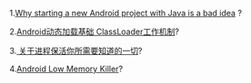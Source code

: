 1.[Why starting a new Android project with Java is a bad idea](https://medium.com/snapp-mobile/why-starting-a-new-android-project-with-java-is-a-bad-idea-359bffe0bbd6) ?

2.[Android动态加载基础 ClassLoader工作机制](http://www.jcodecraeer.com/a/anzhuokaifa/androidkaifa/2015/1130/3730.html)?

3.[ 关于进程保活你所需要知道的一切](https://www.jianshu.com/p/63aafe3c12af)?

4.[Android Low Memory Killer](http://www.cnblogs.com/angeldevil/archive/2013/05/21/3090872.html)?




